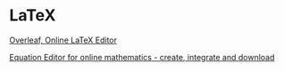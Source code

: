 # LaTeX
[Overleaf, Online LaTeX Editor](https://www.overleaf.com)

[Equation Editor for online mathematics - create, integrate and download](https://editor.codecogs.com)
